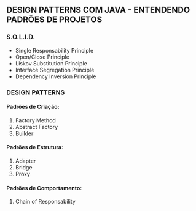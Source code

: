 ## DESIGN PATTERNS COM JAVA - ENTENDENDO PADRÕES DE PROJETOS


### S.O.L.I.D.

- Single Responsability Principle
- Open/Close Principle
- Liskov Substitution Principle
- Interface Segregation Principle
- Dependency Inversion Principle

### DESIGN PATTERNS

#### Padrões de Criação:

  1. Factory Method
  2. Abstract Factory
  3. Builder

#### Padrões de Estrutura:

  1. Adapter
  2. Bridge
  3. Proxy

#### Padrões de Comportamento:

  1. Chain of Responsability

